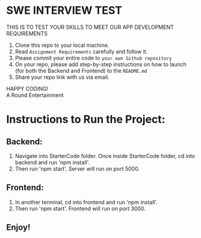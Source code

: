 # SWE INTERVIEW TEST 
THIS IS TO TEST YOUR SKILLS TO MEET OUR APP DEVELOPMENT REQUIREMENTS

1. Clone this repo to your local machine.
2. Read `Assignment Requirements` carefully and follow it.
4. Please commit your entire code to `your own Github repository` 
5. On your repo, please add step-by-step instructions on how to launch (for both the Backend and Frontend) to the `README.md`
6. Share your repo link with us via email.

HAPPY CODING! </br>
A Round Entertainment

# Instructions to Run the Project:
## Backend:
1. Navigate into StarterCode folder. Once inside StarterCode folder, cd into backend and run 'npm install'. 
2. Then run 'npm start'. Server will run on port 5000. 

## Frontend:
1. In another terminal, cd into frontend and run 'npm install'.
2. Then run 'npm start'. Frontend will run on port 3000. 

## Enjoy! 